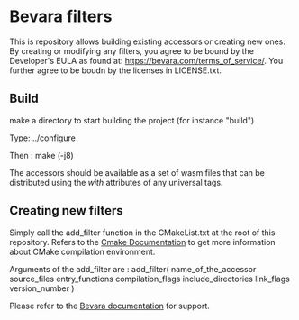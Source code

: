 # Bevara filters

This is repository allows building existing accessors or creating new ones. By creating or modifying any filters, you agree to be bound by the Developer's EULA as found at: https://bevara.com/terms_of_service/. You further agree to be boudn by the licenses in LICENSE.txt.

## Build

make a directory to start building the project (for instance "build")

Type: 
../configure

Then :
make (-j8)

The accessors should be available as a set of wasm files that can be distributed using the _with_ attributes of any universal tags.

## Creating new filters

Simply call the add_filter function in the CMakeList.txt at the root of this repository. Refers to the [Cmake Documentation](https://cmake.org/documentation/) to get more information about CMake compilation environment.

Arguments of the add_filter are :
add_filter(
    name_of_the_accessor
    source_files
    entry_functions
    compilation_flags
    include_directories
    link_flags
    version_number
)

Please refer to the [Bevara documentation](https://bevara.com/documentation/develop/) for support.
